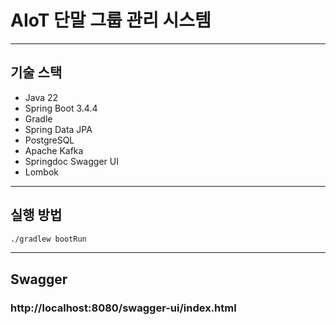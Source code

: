 # AIoT 단말 그룹 관리 시스템

---

##  기술 스택

- Java 22
- Spring Boot 3.4.4
- Gradle
- Spring Data JPA
- PostgreSQL
- Apache Kafka
- Springdoc Swagger UI
- Lombok

---

##  실행 방법

```bash
./gradlew bootRun
```

---

##  Swagger

###   http://localhost:8080/swagger-ui/index.html